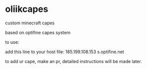 # oliikcapes
custom minecraft capes

based on optifine capes system

to use:

add this line to your host file: 185.199.108.153 s.optifine.net

to add ur cape, make an pr, detailed instructions will be made later.

